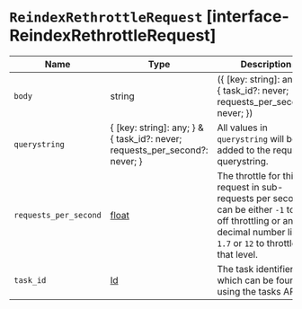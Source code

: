 # `ReindexRethrottleRequest` [interface-ReindexRethrottleRequest]

| Name | Type | Description |
| - | - | - |
| `body` | string | ({ [key: string]: any; } & { task_id?: never; requests_per_second?: never; }) | All values in `body` will be added to the request body. |
| `querystring` | { [key: string]: any; } & { task_id?: never; requests_per_second?: never; } | All values in `querystring` will be added to the request querystring. |
| `requests_per_second` | [float](./float.md) | The throttle for this request in sub-requests per second. It can be either `-1` to turn off throttling or any decimal number like `1.7` or `12` to throttle to that level. |
| `task_id` | [Id](./Id.md) | The task identifier, which can be found by using the tasks API. |

